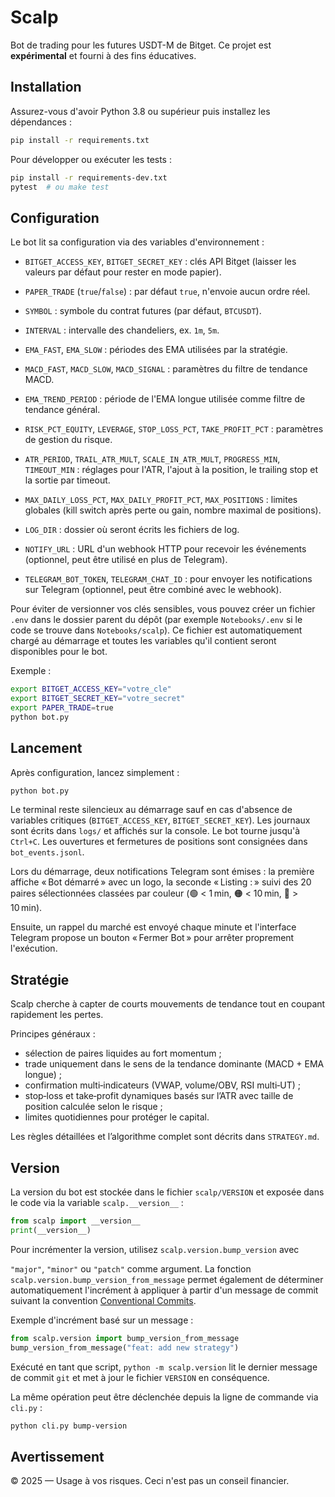 # Scalp

Bot de trading pour les futures USDT-M de Bitget. Ce projet est **expérimental** et fourni à des fins éducatives.

## Installation

Assurez-vous d'avoir Python 3.8 ou supérieur puis installez les dépendances :

```bash
pip install -r requirements.txt
```

Pour développer ou exécuter les tests :

```bash
pip install -r requirements-dev.txt
pytest  # ou make test
```

## Configuration

Le bot lit sa configuration via des variables d'environnement :

- `BITGET_ACCESS_KEY`, `BITGET_SECRET_KEY` : clés API Bitget (laisser les valeurs par défaut pour rester en mode papier).
- `PAPER_TRADE` (`true`/`false`) : par défaut `true`, n'envoie aucun ordre réel.
- `SYMBOL` : symbole du contrat futures (par défaut, `BTCUSDT`).
- `INTERVAL` : intervalle des chandeliers, ex. `1m`, `5m`.
- `EMA_FAST`, `EMA_SLOW` : périodes des EMA utilisées par la stratégie.
- `MACD_FAST`, `MACD_SLOW`, `MACD_SIGNAL` : paramètres du filtre de tendance MACD.
- `EMA_TREND_PERIOD` : période de l'EMA longue utilisée comme filtre de tendance général.
- `RISK_PCT_EQUITY`, `LEVERAGE`, `STOP_LOSS_PCT`, `TAKE_PROFIT_PCT` : paramètres de gestion du risque.
- `ATR_PERIOD`, `TRAIL_ATR_MULT`, `SCALE_IN_ATR_MULT`, `PROGRESS_MIN`, `TIMEOUT_MIN` : réglages pour l'ATR, l'ajout à la position, le trailing stop et la sortie par timeout.
- `MAX_DAILY_LOSS_PCT`, `MAX_DAILY_PROFIT_PCT`, `MAX_POSITIONS` : limites globales (kill switch après perte ou gain, nombre maximal de positions).
- `LOG_DIR` : dossier où seront écrits les fichiers de log.

- `NOTIFY_URL` : URL d'un webhook HTTP pour recevoir les événements (optionnel, peut être utilisé en plus de Telegram).
- `TELEGRAM_BOT_TOKEN`, `TELEGRAM_CHAT_ID` : pour envoyer les notifications sur Telegram (optionnel, peut être combiné avec le webhook).

Pour éviter de versionner vos clés sensibles, vous pouvez créer un fichier
`.env` dans le dossier parent du dépôt (par exemple `Notebooks/.env` si le
code se trouve dans `Notebooks/scalp`).  Ce fichier est automatiquement chargé
au démarrage et toutes les variables qu'il contient seront disponibles pour le
bot.


Exemple :

```bash
export BITGET_ACCESS_KEY="votre_cle"
export BITGET_SECRET_KEY="votre_secret"
export PAPER_TRADE=true
python bot.py
```

## Lancement

Après configuration, lancez simplement :

```bash
python bot.py
```

Le terminal reste silencieux au démarrage sauf en cas d'absence de variables critiques (`BITGET_ACCESS_KEY`, `BITGET_SECRET_KEY`). Les journaux sont écrits dans `logs/` et affichés sur la console. Le bot tourne jusqu'à `Ctrl+C`. Les ouvertures et fermetures de positions sont consignées dans `bot_events.jsonl`.

Lors du démarrage, deux notifications Telegram sont émises : la première affiche « Bot démarré » avec un logo, la seconde « Listing : » suivi des 20 paires sélectionnées classées par couleur (🟢 < 1 min, 🟠 < 10 min, 🔴 > 10 min).

Ensuite, un rappel du marché est envoyé chaque minute et l'interface Telegram propose un bouton « Fermer Bot » pour arrêter proprement l'exécution.


## Stratégie

Scalp cherche à capter de courts mouvements de tendance tout en coupant
rapidement les pertes.

Principes généraux :

- sélection de paires liquides au fort momentum ;
- trade uniquement dans le sens de la tendance dominante (MACD + EMA longue) ;
- confirmation multi‑indicateurs (VWAP, volume/OBV, RSI multi‑UT) ;
- stop‑loss et take‑profit dynamiques basés sur l’ATR avec taille de position
  calculée selon le risque ;
- limites quotidiennes pour protéger le capital.

Les règles détaillées et l’algorithme complet sont décrits dans
`STRATEGY.md`.

## Version

La version du bot est stockée dans le fichier `scalp/VERSION` et exposée dans
le code via la variable `scalp.__version__` :

```python
from scalp import __version__
print(__version__)
```

Pour incrémenter la version, utilisez `scalp.version.bump_version` avec

`"major"`, `"minor"` ou `"patch"` comme argument. La fonction
`scalp.version.bump_version_from_message` permet également de déterminer
automatiquement l'incrément à appliquer à partir d'un message de commit
suivant la convention [Conventional Commits](https://www.conventionalcommits.org).

Exemple d'incrément basé sur un message :

```python
from scalp.version import bump_version_from_message
bump_version_from_message("feat: add new strategy")
```

Exécuté en tant que script, `python -m scalp.version` lit le dernier
message de commit `git` et met à jour le fichier `VERSION` en
conséquence.

La même opération peut être déclenchée depuis la ligne de commande via
`cli.py` :

```bash
python cli.py bump-version
```


## Avertissement

© 2025 — Usage à vos risques. Ceci n'est pas un conseil financier.
